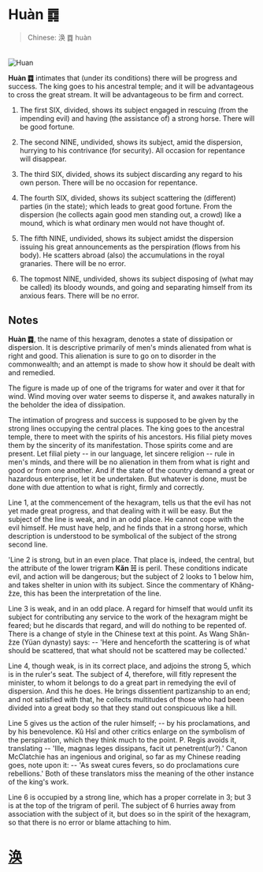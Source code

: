 # Huàn ䷺

> Chinese: 涣 ䷺ huàn

###### 

![Huan](https://88o.io/wp-content/uploads/2018/09/59-e6b6a3huan.jpg)

**Huàn ䷺** intimates that (under its conditions) there will be progress and success.
The king goes to his ancestral temple; and it will be advantageous to cross the great stream.
It will be advantageous to be firm and correct.

1. The first SIX, divided, shows its subject engaged in rescuing (from the impending evil) and having (the assistance of) a strong horse. There will be good fortune.

2. The second NINE, undivided, shows its subject, amid the dispersion, hurrying to his contrivance (for security). All occasion for repentance will disappear.

3. The third SIX, divided, shows its subject discarding any regard to his own person. There will be no occasion for repentance.

4. The fourth SIX, divided, shows its subject scattering the (different) parties (in the state); which leads to great good fortune. From the dispersion (he collects again good men standing out, a crowd) like a mound, which is what ordinary men would not have thought of.

5. The fifth NINE, undivided, shows its subject amidst the dispersion issuing his great announcements as the perspiration (flows from his body).
He scatters abroad (also) the accumulations in the royal granaries. There will be no error.

6. The topmost NINE, undivided, shows its subject disposing of (what may be called) its bloody wounds, and going and separating himself from its anxious fears. There will be no error.

## Notes

**Huàn ䷺**, the name of this hexagram, denotes a state of dissipation or dispersion. It is descriptive primarily of men's minds alienated from what is right and good. This alienation is sure to go on to disorder in the commonwealth; and an attempt is made to show how it should be dealt with and remedied.

The figure is made up of one of the trigrams for water and over it that for wind. Wind moving over water seems to disperse it, and awakes naturally in the beholder the idea of dissipation.

The intimation of progress and success is supposed to be given by the strong lines occupying the central places. The king goes to the ancestral temple, there to meet with the spirits of his ancestors. His filial piety moves them by the sincerity of its manifestation. Those spirits come and are present. Let filial piety -- in our language, let sincere religion -- rule in men's minds, and there will be no alienation in them from what is right and good or from one another. And if the state of the country demand a great or hazardous enterprise, let it be undertaken. But whatever is done, must be done with due attention to what is right, firmly and correctly.

Line 1, at the commencement of the hexagram, tells us that the evil has not yet made great progress, and that dealing with it will be easy. But the subject of the line is weak, and in an odd place. He cannot cope with the evil himself. He must have help, and he finds that in a strong horse, which description is understood to be symbolical of the subject of the strong second line.

'Line 2 is strong, but in an even place. That place is, indeed, the central, but the attribute of the lower trigram **Kǎn ☵** is peril. These conditions indicate evil, and action will be dangerous; but the subject of 2 looks to 1 below him, and takes shelter in union with its subject. Since the commentary of Khăng-žze, this has been the interpretation of the line.

Line 3 is weak, and in an odd place. A regard for himself that would unfit its subject for contributing any service to the work of the hexagram might be feared; but he discards that regard, and will do nothing to be repented of. There is a change of style in the Chinese text at this point. As Wang Shăn-žze (Yüan dynasty) says: -- 'Here and henceforth the scattering is of what should be scattered, that what should not be scattered may be collected.'

Line 4, though weak, is in its correct place, and adjoins the strong 5, which is in the ruler's seat. The subject of 4, therefore, will fitly represent the minister, to whom it belongs to do a great part in remedying the evil of dispersion. And this he does. He brings dissentient partizanship to an end; and not satisfied with that, he collects multitudes of those who had been divided into a great body so that they stand out conspicuous like a hill.

Line 5 gives us the action of the ruler himself; -- by his proclamations, and by his benevolence. Kû Hsî and other critics enlarge on the symbolism of the perspiration, which they think much to the point. P. Regis avoids it, translating -- 'Ille, magnas leges dissipans, facit ut penetrent(ur?).' Canon McClatchie has an ingenious and original, so far as my Chinese reading goes, note upon it: -- 'As sweat cures fevers, so do proclamations cure rebellions.' Both of these translators miss the meaning of the other instance of the king's work.

Line 6 is occupied by a strong line, which has a proper correlate in 3; but 3 is at the top of the trigram of peril. The subject of 6 hurries away from association with the subject of it, but does so in the spirit of the hexagram, so that there is no error or blame attaching to him.

# [涣](./e6b6a3huan_cn.md)
